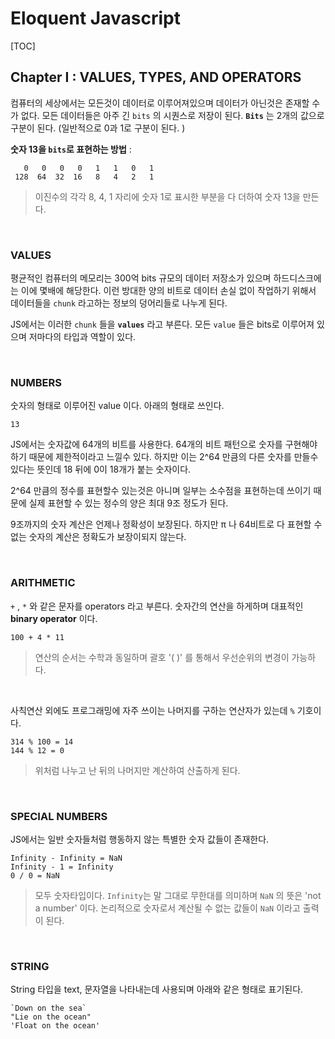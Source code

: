 # Eloquent Javascript

[TOC]

## Chapter I : VALUES, TYPES, AND OPERATORS

컴퓨터의 세상에서는 모든것이 데이터로 이루어져있으며 데이터가 아닌것은 존재할 수가 없다.  모든 데이터들은 아주 긴 `bits` 의 시퀀스로 저장이 된다.  **`Bits`** 는 2개의 값으로  구분이 된다. (일반적으로 0과 1로 구분이 된다. )

**숫자 13을 `bits`로 표현하는 방법** :

```
   0   0   0   0   1   1   0   1
 128  64  32  16   8   4   2   1
```

> 이진수의 각각 8, 4, 1 자리에 숫자 1로 표시한 부분을 다 더하여 숫자 13을 만든다.

​      

### VALUES

평균적인 컴퓨터의 메모리는 300억 bits 규모의 데이터 저장소가 있으며 하드디스크에는 이에 몇배에 해당한다. 이런 방대한 양의 비트로 데이터 손실 없이 작업하기 위해서 데이터들을 `chunk` 라고하는 정보의 덩어리들로 나누게 된다. 

JS에서는 이러한 `chunk` 들을 **`values`** 라고 부른다. 모든 `value` 들은 bits로 이루어져 있으며 저마다의 타입과 역할이 있다. 

​      

### NUMBERS

숫자의 형태로 이루어진 value 이다. 아래의 형태로 쓰인다.

```
13
```

JS에서는 숫자값에 64개의 비트를 사용한다. 64개의 비트 패턴으로 숫자를 구현해야하기 때문에 제한적이라고 느낄수 있다. 하지만 이는 2^64 만큼의 다른 숫자를 만들수 있다는 뜻인데 18 뒤에 0이 18개가 붙는 숫자이다. 

2^64 만큼의 정수를 표현할수 있는것은 아니며 일부는 소수점을 표현하는데 쓰이기 때문에 실제 표현할 수 있는 정수의 양은 최대 9조 정도가 된다.

9조까지의 숫자 계산은 언제나 정확성이 보장된다. 하지만 π 나 64비트로 다 표현할 수 없는 숫자의 계산은 정확도가 보장이되지 않는다.

​      

### ARITHMETIC

`+` , `*` 와 같은 문자를 operators 라고 부른다. 숫자간의 연산을 하게하며 대표적인 **binary operator** 이다. 

```
100 + 4 * 11
```

> 연산의 순서는 수학과 동일하며 괄호 '( )' 를 통해서 우선순위의 변경이 가능하다.

​      

사칙연산 외에도 프로그래밍에 자주 쓰이는 나머지를 구하는 연산자가 있는데 `%`  기호이다. 

```
314 % 100 = 14
144 % 12 = 0
```

> 위처럼 나누고 난 뒤의 나머지만 계산하여 산출하게 된다.

​      

### SPECIAL NUMBERS

JS에서는 일반 숫자들처럼 행동하지 않는 특별한 숫자 값들이 존재한다.

```
Infinity - Infinity = NaN
Infinity - 1 = Infinity
0 / 0 = NaN
```

> 모두 숫자타입이다. `Infinity`는 말 그대로 무한대를 의미하며 `NaN` 의 뜻은 'not a number' 이다. 논리적으로 숫자로서 계산될 수 없는 값들이 `NaN` 이라고 출력이 된다.

​      

### STRING

String 타입을 text, 문자열을 나타내는데 사용되며 아래와 같은 형태로 표기된다.

```
`Down on the sea`
"Lie on the ocean"
'Float on the ocean'
```

















